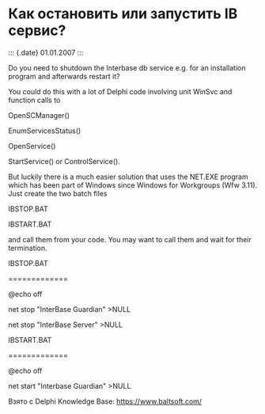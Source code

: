 Как остановить или запустить IB сервис?
=======================================

::: {.date}
01.01.2007
:::

Do you need to shutdown the Interbase db service e.g. for an
installation program and afterwards restart it?

You could do this with a lot of Delphi code involving unit WinSvc and
function calls to

OpenSCManager()

EnumServicesStatus()

OpenService()

StartService() or ControlService().

But luckily there is a much easier solution that uses the NET.EXE
program which has been part of Windows since Windows for Workgroups (Wfw
3.11). Just create the two batch files

IBSTOP.BAT

IBSTART.BAT

and call them from your code. You may want to call them and wait for
their termination.

IBSTOP.BAT

=============

\@echo off

net stop \"InterBase Guardian\" \>NULL

net stop \"InterBase Server\" \>NULL

IBSTART.BAT

=============

\@echo off

net start \"Interbase Guardian\" \>NULL

Взято с Delphi Knowledge Base: <https://www.baltsoft.com/>
